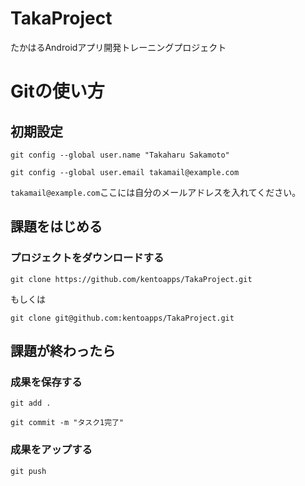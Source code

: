 # TakaProject
たかはるAndroidアプリ開発トレーニングプロジェクト

# Gitの使い方
## 初期設定
```
git config --global user.name "Takaharu Sakamoto"
```
```
git config --global user.email takamail@example.com
```

`takamail@example.com`ここには自分のメールアドレスを入れてください。

## 課題をはじめる
### プロジェクトをダウンロードする
```
git clone https://github.com/kentoapps/TakaProject.git
```
もしくは
```
git clone git@github.com:kentoapps/TakaProject.git
```

## 課題が終わったら
### 成果を保存する
```
git add .
```
```
git commit -m "タスク1完了"
```

### 成果をアップする
```
git push
```
